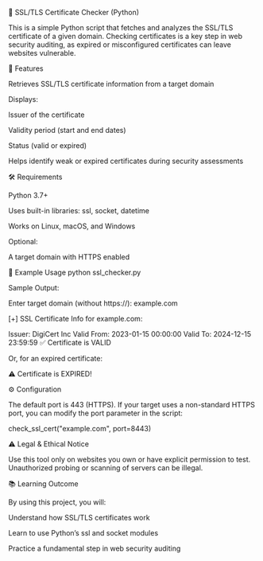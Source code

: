 🔐 SSL/TLS Certificate Checker (Python)

This is a simple Python script that fetches and analyzes the SSL/TLS certificate of a given domain.
Checking certificates is a key step in web security auditing, as expired or misconfigured certificates can leave websites vulnerable.


🚀 Features

Retrieves SSL/TLS certificate information from a target domain

Displays:

Issuer of the certificate

Validity period (start and end dates)

Status (valid or expired)

Helps identify weak or expired certificates during security assessments


🛠 Requirements

Python 3.7+

Uses built-in libraries: ssl, socket, datetime

Works on Linux, macOS, and Windows

Optional:

A target domain with HTTPS enabled


🧾 Example Usage
python ssl_checker.py


Sample Output:

Enter target domain (without https://): example.com

[+] SSL Certificate Info for example.com:

Issuer: DigiCert Inc
Valid From: 2023-01-15 00:00:00
Valid To:   2024-12-15 23:59:59
✅ Certificate is VALID


Or, for an expired certificate:

⚠️ Certificate is EXPIRED!


⚙️ Configuration

The default port is 443 (HTTPS).
If your target uses a non-standard HTTPS port, you can modify the port parameter in the script:

check_ssl_cert("example.com", port=8443)


⚠️ Legal & Ethical Notice

Use this tool only on websites you own or have explicit permission to test.
Unauthorized probing or scanning of servers can be illegal.


📚 Learning Outcome

By using this project, you will:

Understand how SSL/TLS certificates work

Learn to use Python’s ssl and socket modules

Practice a fundamental step in web security auditing
